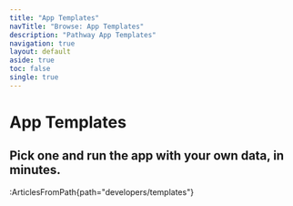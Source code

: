 ```yaml
---
title: "App Templates"
navTitle: "Browse: App Templates"
description: "Pathway App Templates"
navigation: true
layout: default
aside: true
toc: false
single: true
---
```


# App Templates

## Pick one and run the app with your own data, in minutes.

:ArticlesFromPath{path="developers/templates"}
